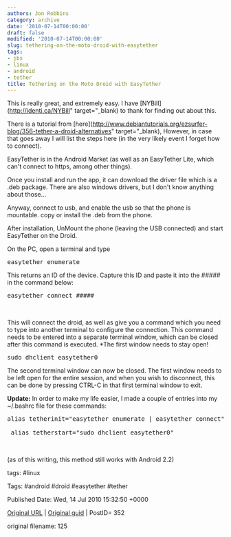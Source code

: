 ```yaml
---
authors: Jon Robbins
category: archive
date: '2010-07-14T00:00:00'
draft: false
modified: '2010-07-14T00:00:00'
slug: tethering-on-the-moto-droid-with-easytether
tags:
- jbs
- linux
- android
- tether
title: Tethering on the Moto Droid with EasyTether
---
```


This is really great, and extremely easy.  I have [NYBill](http://identi.ca/NYBill" target="_blank) to thank for finding out about this.

 There is a tutorial from [here](http://www.debiantutorials.org/ezsurfer-blog/356-tether-a-droid-alternatives" target="_blank), However, in case that goes away I will list the steps here (in the very likely event I forget how to connect).

 EasyTether is in the Android Market  (as well as an EasyTether Lite, which can't connect to https, among other things).

 Once you install and run the app, it can download the driver file which is a .deb package.  There are also windows drivers, but I don't know anything about those...

 Anyway, connect to usb, and enable the usb so that the phone is mountable. copy or install the .deb from the phone.

 After installation, UnMount the phone (leaving the USB connected) and start EasyTether on the Droid.

 On the PC, open a terminal and type

 <pre>easytether enumerate</pre>
This returns an ID of the device.  Capture this ID and paste it into the ##### in the command below:

 <pre>easytether connect #####

 </pre>
This will connect the droid, as well as give you a command which you need to type into another terminal to configure the connection.  This command needs to be entered into a separate terminal window, which can be closed after this command is executed.  *The first window needs to stay open!

 <pre>sudo dhclient easytether0</pre>
The second terminal window can now be closed.  The first window needs to be left open for the entire session, and when you wish to disconnect, this can be done by pressing CTRL-C in that first terminal window to exit.

 <strong>Update:</strong>
In order to make my life easier, I made a couple of entries into my ~/.bashrc file for these commands:

 <pre>alias tetherinit="easytether enumerate | easytether connect"

 alias tetherstart="sudo dhclient easytether0"

 </pre>
(as of this writing, this method still works with Android 2.2)

 <div id="_mcePaste" style="position:absolute;left:-10000px;top:160px;width:1px;height:1px;overflow:hidden;">
easytether connect ################

 e

 </div>




tags: #linux 

Tags:  #android #droid #easytether #tether 


Published Date: Wed, 14 Jul 2010 15:32:50 +0000 

[Original URL](http://factorq.net/2010/07/14/tethering-on-the-moto-droid-with-easytether/) | [Original guid](http://factorq.net/?p=352) | PostID= 352

 original filename: 125
